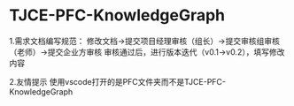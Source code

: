 # TJCE-PFC-KnowledgeGraph

1.需求文档编写规范：
修改文档->提交项目经理审核（组长）->提交审核组审核（老师）->提交企业方审核
审核通过后，进行版本迭代（v0.1->v0.2），填写修改内容

2.友情提示
使用vscode打开的是PFC文件夹而不是TJCE-PFC-KnowledgeGraph
